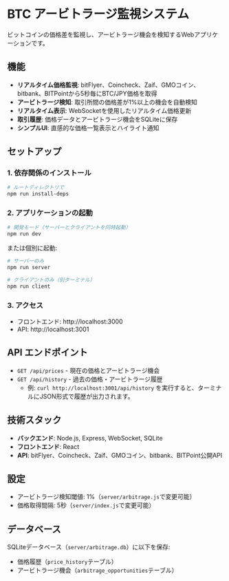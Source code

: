 # BTC アービトラージ監視システム

ビットコインの価格差を監視し、アービトラージ機会を検知するWebアプリケーションです。

## 機能

- **リアルタイム価格監視**: bitFlyer、Coincheck、Zaif、GMOコイン、bitbank、BITPointから5秒毎にBTC/JPY価格を取得
- **アービトラージ検知**: 取引所間の価格差が1%以上の機会を自動検知
- **リアルタイム表示**: WebSocketを使用したリアルタイム価格更新
- **取引履歴**: 価格データとアービトラージ機会をSQLiteに保存
- **シンプルUI**: 直感的な価格一覧表示とハイライト通知

## セットアップ

### 1. 依存関係のインストール

```bash
# ルートディレクトリで
npm run install-deps
```

### 2. アプリケーションの起動

```bash
# 開発モード（サーバーとクライアントを同時起動）
npm run dev
```

または個別に起動:

```bash
# サーバーのみ
npm run server

# クライアントのみ（別ターミナル）
npm run client
```

### 3. アクセス

- フロントエンド: http://localhost:3000
- API: http://localhost:3001

## API エンドポイント

- `GET /api/prices` - 現在の価格とアービトラージ機会
- `GET /api/history` - 過去の価格・アービトラージ履歴
   - 例: `curl http://localhost:3001/api/history` を実行すると、ターミナルにJSON形式で履歴が出力されます。

## 技術スタック

- **バックエンド**: Node.js, Express, WebSocket, SQLite
- **フロントエンド**: React
- **API**: bitFlyer、Coincheck、Zaif、GMOコイン、bitbank、BITPoint公開API

## 設定

- アービトラージ検知閾値: 1%（`server/arbitrage.js`で変更可能）
- 価格取得間隔: 5秒（`server/index.js`で変更可能）

## データベース

SQLiteデータベース（`server/arbitrage.db`）に以下を保存:
- 価格履歴（`price_history`テーブル）
- アービトラージ機会（`arbitrage_opportunities`テーブル）